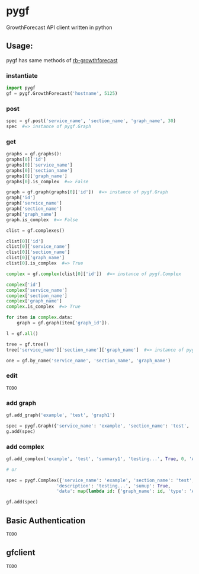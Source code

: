 pygf
====

GrowthForecast API client written in python

Usage:
----

pygf has same methods of [rb-growthforecast](https://github.com/tagomoris/rb-growthforecast)

### instantiate

```python
import pygf
gf = pygf.GrowthForecast('hostname', 5125)
```

### post

```python
spec = gf.post('service_name', 'section_name', 'graph_name', 30)
spec  #=> instance of pygf.Graph
```

### get

```python
graphs = gf.graphs():
graphs[0]['id']
graphs[0]['service_name']
graphs[0]['section_name']
graphs[0]['graph_name']
graphs[0].is_complex  #=> False

graph = gf.graph(graphs[0]['id'])  #=> instance of pygf.Graph
graph['id']
graph['service_name']
graph['section_name']
graph['graph_name']
graph.is_complex  #=> False

clist = gf.complexes()

clist[0]['id']
clist[0]['service_name']
clist[0]['section_name']
clist[0]['graph_name']
clist[0].is_complex  #=> True

complex = gf.complex(clist[0]['id'])  #=> instance of pygf.Complex

complex['id']
complex['service_name']
complex['section_name']
complex['graph_name']
complex.is_complex  #=> True

for item in complex.data:
    graph = gf.graph(item['graph_id']).

l = gf.all()

tree = gf.tree()
tree['service_name']['section_name']['graph_name']  #=> instance of pygf.Graph

one = gf.by_name('service_name', 'section_name', 'graph_name')
```

### edit

```
TODO
```


### add graph

```python
gf.add_graph('example', 'test', 'graph1')

spec = pygf.Graph({'service_name': 'example', 'section_name': 'test', 'graph_name': 'graph2'})
g.add(spec)
```

### add complex

```python
gf.add_complex('example', 'test', 'summary1', 'testing...', True, 0, 'AREA', 'gauge', True, [graph1['id'], graph2['id']])

# or

spec = pygf.Complex({'service_name': 'example', 'section_name': 'test', 'graph_name': 'summary2',
                   'description': 'testing...', 'sumup': True,
                   'data': map(lambda id: {'graph_name': id, 'type': 'AREA', 'gmode': 'gauge', 'stack': True}, graph_id_list)})

gf.add(spec)
```

Basic Authentication
----

```python
TODO
```

gfclient
----

```python
TODO
```
